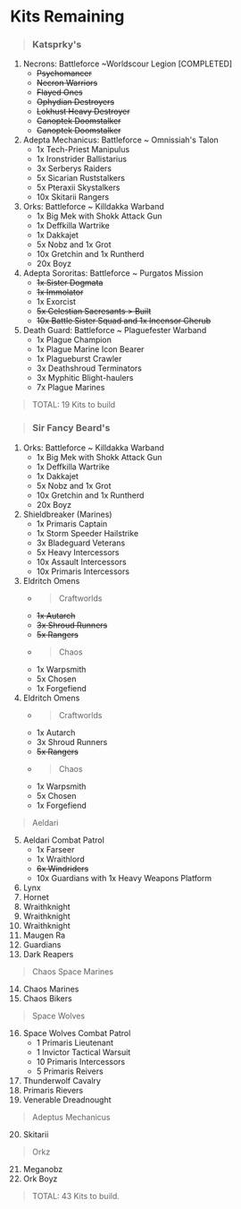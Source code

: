 # Kits Remaining

> ### Katsprky's 
1. Necrons: Battleforce ~Worldscour Legion [COMPLETED]
    - ~~Psychomancer~~
    - ~~Necron Warriors~~
    - ~~Flayed Ones~~
    - ~~Ophydian Destroyers~~
    - ~~Lokhust Heavy Destroyer~~
    - ~~Canoptek Doomstalker~~
    - ~~Canoptek Doomstalker~~
2. Adepta Mechanicus: Battleforce ~ Omnissiah's Talon
    - 1x Tech-Priest Manipulus
    - 1x Ironstrider Ballistarius
    - 3x Serberys Raiders
    - 5x Sicarian Ruststalkers
    - 5x Pteraxii Skystalkers
    - 10x Skitarii Rangers
3. Orks: Battleforce ~ Killdakka Warband
    - 1x Big Mek with Shokk Attack Gun
    - 1x Deffkilla Wartrike
    - 1x Dakkajet
    - 5x Nobz and 1x Grot
    - 10x Gretchin and 1x Runtherd
    - 20x Boyz
4. Adepta Sororitas: Battleforce ~ Purgatos Mission
    - ~~1x Sister Dogmata~~
    - ~~1x Immolator~~
    - 1x Exorcist
    - ~~5x Celestian Sacresants > Built~~
    - ~~10x Battle Sister Squad and 1x Incensor Cherub~~
5. Death Guard: Battleforce ~ Plaguefester Warband 
    - 1x Plague Champion
    - 1x Plague Marine Icon Bearer
    - 1x Plagueburst Crawler
    - 3x Deathshroud Terminators
    - 3x Myphitic Blight-haulers
    - 7x Plague Marines

> TOTAL: 19 Kits to build

> ### Sir Fancy Beard's
1. Orks: Battleforce ~ Killdakka Warband
    - 1x Big Mek with Shokk Attack Gun
    - 1x Deffkilla Wartrike
    - 1x Dakkajet
    - 5x Nobz and 1x Grot
    - 10x Gretchin and 1x Runtherd
    - 20x Boyz
2. Shieldbreaker (Marines)
    - 1x Primaris Captain
    - 1x Storm Speeder Hailstrike
    - 3x Bladeguard Veterans
    - 5x Heavy Intercessors
    - 10x Assault Intercessors
    - 10x Primaris Intercessors
3. Eldritch Omens
    - > Craftworlds
    - ~~1x Autarch~~
    - ~~3x Shroud Runners~~
    - ~~5x Rangers~~
    - > Chaos
    - 1x Warpsmith
    - 5x Chosen
    - 1x Forgefiend
4. Eldritch Omens
    - > Craftworlds
    - 1x Autarch
    - 3x Shroud Runners
    - ~~5x Rangers~~
    - > Chaos
    - 1x Warpsmith
    - 5x Chosen
    - 1x Forgefiend
 > Aeldari
5. Aeldari Combat Patrol
    - 1x Farseer
    - 1x Wraithlord
    - ~~6x Windriders~~
    - 10x Guardians with 1x Heavy Weapons Platform
6. Lynx 
7. Hornet 
8. Wraithknight
9. Wraithknight
10. Wraithknight
11. Maugen Ra 
12. Guardians 
13. Dark Reapers
 > Chaos Space Marines
14. Chaos Marines
15. Chaos Bikers
 > Space Wolves
16. Space Wolves Combat Patrol
    - 1 Primaris Lieutenant
    - 1 Invictor Tactical Warsuit
    - 10 Primaris Intercessors
    - 5 Primaris Reivers
17. Thunderwolf Cavalry
18. Primaris Rievers
19. Venerable Dreadnought
 > Adeptus Mechanicus
20. Skitarii
 > Orkz
21. Meganobz
22. Ork Boyz
 
> TOTAL: 43 Kits to build.

 
